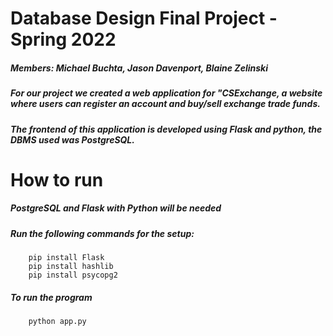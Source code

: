 # Database Design Final Project - Spring 2022

##### Members: Michael Buchta, Jason Davenport, Blaine Zelinski

##### For our project we created a web application for "CSExchange, a website where users can register an account and buy/sell exchange trade funds.

##### The frontend of this application is developed using Flask and python, the DBMS used was PostgreSQL.


# How to run


##### PostgreSQL and Flask with Python will be needed

##### Run the following commands for the setup:

```
    pip install Flask
    pip install hashlib
    pip install psycopg2
```

##### To run the program

```
    python app.py
```





